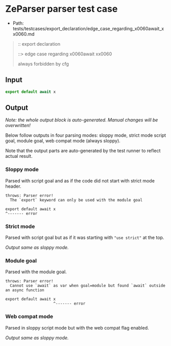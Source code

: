 # ZeParser parser test case

- Path: tests/testcases/export_declaration/edge_case_regarding_x0060await_xx0060.md

> :: export declaration
>
> ::> edge case regarding x0060await xx0060
>
> always forbidden by cfg

## Input

`````js
export default await x
`````

## Output

_Note: the whole output block is auto-generated. Manual changes will be overwritten!_

Below follow outputs in four parsing modes: sloppy mode, strict mode script goal, module goal, web compat mode (always sloppy).

Note that the output parts are auto-generated by the test runner to reflect actual result.

### Sloppy mode

Parsed with script goal and as if the code did not start with strict mode header.

`````
throws: Parser error!
  The `export` keyword can only be used with the module goal

export default await x
^------- error
`````

### Strict mode

Parsed with script goal but as if it was starting with `"use strict"` at the top.

_Output same as sloppy mode._

### Module goal

Parsed with the module goal.

`````
throws: Parser error!
  Cannot use `await` as var when goal=module but found `await` outside an async function

export default await x
                     ^------- error
`````


### Web compat mode

Parsed in sloppy script mode but with the web compat flag enabled.

_Output same as sloppy mode._

